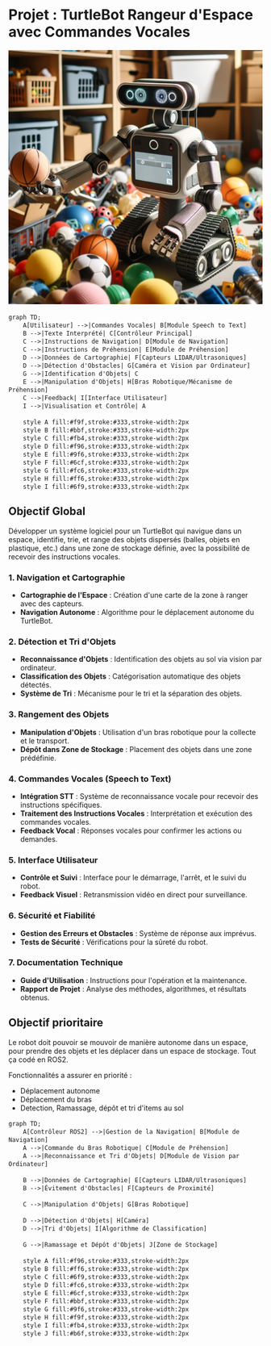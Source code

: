 # Projet : TurtleBot Rangeur d'Espace avec Commandes Vocales

![Image](./image/sujet.png)

```mermaid
graph TD;
    A[Utilisateur] -->|Commandes Vocales| B[Module Speech to Text]
    B -->|Texte Interprété| C[Contrôleur Principal]
    C -->|Instructions de Navigation| D[Module de Navigation]
    C -->|Instructions de Préhension| E[Module de Préhension]
    D -->|Données de Cartographie| F[Capteurs LIDAR/Ultrasoniques]
    D -->|Détection d'Obstacles| G[Caméra et Vision par Ordinateur]
    G -->|Identification d'Objets| C
    E -->|Manipulation d'Objets| H[Bras Robotique/Mécanisme de Préhension]
    C -->|Feedback| I[Interface Utilisateur]
    I -->|Visualisation et Contrôle| A

    style A fill:#f9f,stroke:#333,stroke-width:2px
    style B fill:#bbf,stroke:#333,stroke-width:2px
    style C fill:#fb4,stroke:#333,stroke-width:2px
    style D fill:#f96,stroke:#333,stroke-width:2px
    style E fill:#9f6,stroke:#333,stroke-width:2px
    style F fill:#6cf,stroke:#333,stroke-width:2px
    style G fill:#fc6,stroke:#333,stroke-width:2px
    style H fill:#ff6,stroke:#333,stroke-width:2px
    style I fill:#6f9,stroke:#333,stroke-width:2px

```

## Objectif Global
Développer un système logiciel pour un TurtleBot qui navigue dans un espace, identifie, trie, et range des objets dispersés (balles, objets en plastique, etc.) dans une zone de stockage définie, avec la possibilité de recevoir des instructions vocales.

### 1. Navigation et Cartographie
- **Cartographie de l'Espace** : Création d'une carte de la zone à ranger avec des capteurs.
- **Navigation Autonome** : Algorithme pour le déplacement autonome du TurtleBot.

### 2. Détection et Tri d'Objets
- **Reconnaissance d'Objets** : Identification des objets au sol via vision par ordinateur.
- **Classification des Objets** : Catégorisation automatique des objets détectés.
- **Système de Tri** : Mécanisme pour le tri et la séparation des objets.

### 3. Rangement des Objets
- **Manipulation d'Objets** : Utilisation d'un bras robotique pour la collecte et le transport.
- **Dépôt dans Zone de Stockage** : Placement des objets dans une zone prédéfinie.

### 4. Commandes Vocales (Speech to Text)
- **Intégration STT** : Système de reconnaissance vocale pour recevoir des instructions spécifiques.
- **Traitement des Instructions Vocales** : Interprétation et exécution des commandes vocales.
- **Feedback Vocal** : Réponses vocales pour confirmer les actions ou demandes.

### 5. Interface Utilisateur
- **Contrôle et Suivi** : Interface pour le démarrage, l'arrêt, et le suivi du robot.
- **Feedback Visuel** : Retransmission vidéo en direct pour surveillance.

### 6. Sécurité et Fiabilité
- **Gestion des Erreurs et Obstacles** : Système de réponse aux imprévus.
- **Tests de Sécurité** : Vérifications pour la sûreté du robot.

### 7. Documentation Technique
- **Guide d'Utilisation** : Instructions pour l'opération et la maintenance.
- **Rapport de Projet** : Analyse des méthodes, algorithmes, et résultats obtenus.

## Objectif prioritaire

Le robot doit pouvoir se mouvoir de manière autonome dans un espace, pour prendre des objets et les déplacer dans un espace de stockage. Tout ça codé en ROS2.

Fonctionnalités a assurer en priorité :
- Déplacement autonome
- Déplacement du bras
- Detection, Ramassage, dépôt et tri d'items au sol

```mermaid
graph TD;
    A[Contrôleur ROS2] -->|Gestion de la Navigation| B[Module de Navigation]
    A -->|Commande du Bras Robotique| C[Module de Préhension]
    A -->|Reconnaissance et Tri d'Objets| D[Module de Vision par Ordinateur]

    B -->|Données de Cartographie| E[Capteurs LIDAR/Ultrasoniques]
    B -->|Évitement d'Obstacles| F[Capteurs de Proximité]

    C -->|Manipulation d'Objets| G[Bras Robotique]

    D -->|Détection d'Objets| H[Caméra]
    D -->|Tri d'Objets| I[Algorithme de Classification]

    G -->|Ramassage et Dépôt d'Objets| J[Zone de Stockage]

    style A fill:#f96,stroke:#333,stroke-width:2px
    style B fill:#ff6,stroke:#333,stroke-width:2px
    style C fill:#6f9,stroke:#333,stroke-width:2px
    style D fill:#fc6,stroke:#333,stroke-width:2px
    style E fill:#6cf,stroke:#333,stroke-width:2px
    style F fill:#bbf,stroke:#333,stroke-width:2px
    style G fill:#9f6,stroke:#333,stroke-width:2px
    style H fill:#f9f,stroke:#333,stroke-width:2px
    style I fill:#fb4,stroke:#333,stroke-width:2px
    style J fill:#b6f,stroke:#333,stroke-width:2px

```